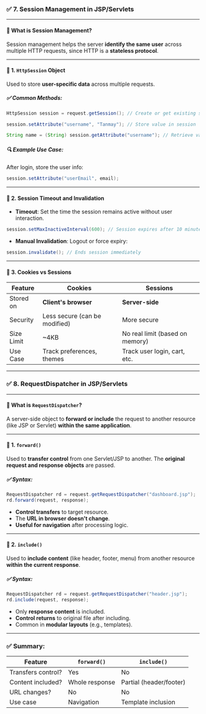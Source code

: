 
### ✅ **7. Session Management in JSP/Servlets**

---

#### 🔹 **What is Session Management?**

Session management helps the server **identify the same user** across multiple HTTP requests, since HTTP is a **stateless protocol**.

---

#### 🔸 **1. `HttpSession` Object**

Used to store **user-specific data** across multiple requests.

##### ✅ Common Methods:

```java
HttpSession session = request.getSession(); // Create or get existing session

session.setAttribute("username", "Tanmay"); // Store value in session

String name = (String) session.getAttribute("username"); // Retrieve value
```

##### 🔍 Example Use Case:

After login, store the user info:

```java
session.setAttribute("userEmail", email);
```

---

#### 🔸 **2. Session Timeout and Invalidation**

* **Timeout**: Set the time the session remains active without user interaction.

```java
session.setMaxInactiveInterval(600); // Session expires after 10 minutes (600 seconds)
```

* **Manual Invalidation**: Logout or force expiry:

```java
session.invalidate(); // Ends session immediately
```

---

#### 🔸 **3. Cookies vs Sessions**

| Feature    | Cookies                       | Sessions                        |
| ---------- | ----------------------------- | ------------------------------- |
| Stored on  | **Client's browser**          | **Server-side**                 |
| Security   | Less secure (can be modified) | More secure                     |
| Size Limit | \~4KB                         | No real limit (based on memory) |
| Use Case   | Track preferences, themes     | Track user login, cart, etc.    |

---

### ✅ **8. RequestDispatcher in JSP/Servlets**

---

#### 🔸 **What is `RequestDispatcher`?**

A server-side object to **forward or include** the request to another resource (like JSP or Servlet) **within the same application**.

---

#### 🔹 **1. `forward()`**

Used to **transfer control** from one Servlet/JSP to another. The **original request and response objects** are passed.

##### ✅ Syntax:

```java
RequestDispatcher rd = request.getRequestDispatcher("dashboard.jsp");
rd.forward(request, response);
```

* **Control transfers** to target resource.
* The **URL in browser doesn't change**.
* **Useful for navigation** after processing logic.

---

#### 🔹 **2. `include()`**

Used to **include content** (like header, footer, menu) from another resource **within the current response**.

##### ✅ Syntax:

```java
RequestDispatcher rd = request.getRequestDispatcher("header.jsp");
rd.include(request, response);
```

* Only **response content** is included.
* **Control returns** to original file after including.
* Common in **modular layouts** (e.g., templates).

---

### ✅ Summary:

| Feature            | `forward()`    | `include()`             |
| ------------------ | -------------- | ----------------------- |
| Transfers control? | Yes            | No                      |
| Content included?  | Whole response | Partial (header/footer) |
| URL changes?       | No             | No                      |
| Use case           | Navigation     | Template inclusion      |

